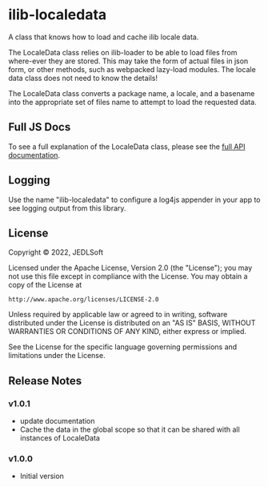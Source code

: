 # ilib-localedata

A class that knows how to load and cache ilib locale data.

The LocaleData class relies on ilib-loader to be able to
load files from where-ever they are stored. This may take the
form of actual files in json form, or other methods, such as
webpacked lazy-load modules. The locale data class does not
need to know the details!

The LocaleData class converts a package name, a locale, and
a basename into the appropriate set of files name to attempt
to load the requested data.

Full JS Docs
--------------------

To see a full explanation of the LocaleData class, please see
the [full API documentation](./docs/ilib-localedata.md).

Logging
--------------------

Use the name "ilib-localedata" to configure a log4js appender in your app to
see logging output from this library.

## License

Copyright © 2022, JEDLSoft

Licensed under the Apache License, Version 2.0 (the "License");
you may not use this file except in compliance with the License.
You may obtain a copy of the License at

    http://www.apache.org/licenses/LICENSE-2.0

Unless required by applicable law or agreed to in writing, software
distributed under the License is distributed on an "AS IS" BASIS,
WITHOUT WARRANTIES OR CONDITIONS OF ANY KIND, either express or implied.

See the License for the specific language governing permissions and
limitations under the License.

## Release Notes

### v1.0.1

- update documentation
- Cache the data in the global scope so that it can be shared with
all instances of LocaleData

### v1.0.0

- Initial version